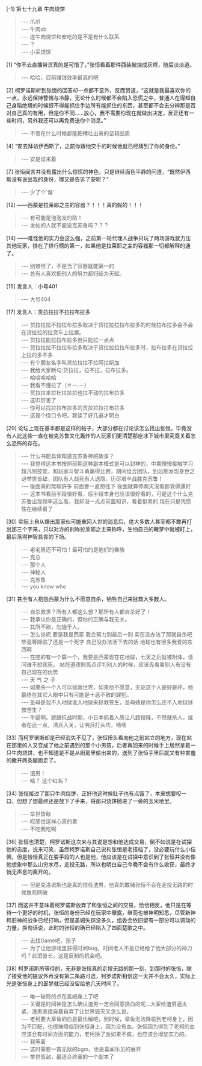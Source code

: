
[-1] 第七十九章 牛肉烧饼
>--- 爪爪<br>
>--- 牛肉sb<br>
>--- 这牛肉烧饼和安吃的是不是有什么联系<br>
>--- ？<br>
>--- 小呆烧饼<br>

[1] “你不去直播带货真的是可惜了。”张恒看着那件西装被烧成灰烬，随后淡淡道。
>--- 哈哈，目前赚钱效率最高的吧<br>

[2] 柯罗诺斯听到张恒的回答却一点都不意外，反而赞道，“这就是我最喜欢你的一点，永远保持警惕与冷静，无论什么时候都不会陷入恐慌之中，普通人在得知自己身陷绝境的时候恨不得能抓住手边所有能抓住的东西，甚至都不会去分辨那是否对自己真的有用，但是你不同……放心，我不需要你现在就做出决定，反正还有一些时间，另外我还可以再免费送你个消息。”
>--- 不管在什么时候都能把槽吐出来的坚韧品质<br>

[4] “安去拜访伊西斯了，之前你跟他交手的时候他就已经猜到了你的身份。”
>--- 安是谁来着<br>

[7] 张恒闻言并没有露出什么惊慌的神色，只是继续面色平静的问道，“既然伊西斯没有说出我的身份，哪又是告诉了安呢？”
>--- 少了个`谁'<br>

[12] ——西蒙是拉莱耶之主的容器？！！！真的假的！！！
>--- 有可能是泡泡发的贴！<br>
>--- 发帖的人就不能说克苏鲁吗？？？<br>

[14] ——难怪他的实力会这么强，之前第一轮代理人战争只玩了两场游戏就力压其他玩家，排在了排行榜的第一，如果他是拉莱耶之主的容器那一切都解释的通了。
>--- 别难怪了，不是当了容器就能第一的<br>
>--- 总有人喜欢把别人的努力都归结为天赋。<br>

[15] 发言人：小号401
>--- 大号404<br>

[17] 发言人：货拉拉拉不拉拉布拉多
>--- 货拉拉拉不拉拉布拉多取决于货拉拉拉拉布拉多的时候拉布拉多会不会在货拉拉的拉货车上拉屎。<br>
>--- 货拉拉能拉拉布拉多但只能拉一点点<br>
>--- 货拉拉拉不拉拉布拉多取决于货拉拉拉拉布拉多时，拉布拉多在货拉拉上拉的多不多<br>
>--- 有个朋友名字叫货拉拉拉不拉阿拉斯加<br>
>--- 我给大家断句:货拉拉，拉不拉，拉布拉多。<br>
>--- 哈哈哈哈哈<br>
>--- 我看不懂拉了（＃－.－）<br>
>--- 货拉拉来拉杜拉拉拉也拉不动的拉布拉多<br>
>--- 这ID厉害了<br>
>--- 你可以找拉拉布拉多的货拉拉拉拉布拉多<br>
>--- 这是个绕口令吧，我读了好几遍才明白<br>

[29] 论坛上现在基本都是这样的帖子，大部分都在讨论该怎么找出张恒，毕竟没有人比这些一直在被克苏鲁文化轰炸的人玩家们更清楚那座冰下城市里究竟关着怎么恐怖的存在。
>--- 什么书能具体知道克苏鲁神的故事？<br>
>--- 我觉得这本书按照前期这种副本模式是可以封神的，中期慢慢接触学习超凡侧技能，和玩家斗智斗勇赢得比赛，期间组合团队，到后期发现身世之谜举世皆敌，团队有人战死有人退隐，历尽艰辛战胜克苏鲁！<br>
>--- 後面真的無聊許多 前面會一直想往下 後面就算停兩天沒看都覺得還好<br>
>--- 这本书看前半段很好看，后半段本身也应该很好看的，可是这个什么克苏鲁出现频率这么高，我却没一点点前置知识，看着挺累的
现在只是凭惯性在继续看了<br>

[30] 实际上自从爆出那家伙可能重回人世的消息后，绝大多数人甚至都不敢再打出那三个字来，只以对方的别称拉莱耶之主来称呼，生怕自己的睡梦中就被盯上，最后落得神智具丧的下场。
>--- 老宅男还不可怕！最可怕的是他们的眷族<br>
>--- 克总<br>
>--- 那个人<br>
>--- 神秘人<br>
>--- 克苏鲁<br>
>--- you know who<br>

[31] 甚至有人抱怨西蒙为什么不愿意自杀，牺牲自己来拯救大多数人。
>--- 自杀救世？所有人都这么想？那所有人都自杀好了！<br>
>--- 我承认你是正确的，但你的正确与我无关。<br>
>--- 其所不欲，勿施于人。<br>
>--- 怎么说呢 要是我是西蒙 我会努力到最后一刻 实在没办法了那就自杀吧 毕竟等降临了还是一个死字 自己没办法活下去的话 地球也有很多我爱的东西啊<br>
>--- 在座的有一个算一个，我要是西蒙现在在地球，七天之后就被附体，请问谁不想我死。
站在道德制高点评判别人的时候，应该先看看别人有没有自己现在的优势<br>
>--- 天 气 之 子<br>
>--- 如果杀一个人可以拯救世界，如果他不愿意，无论这个人是好是坏，他最终在其它人眼中只有可能是十恶不赦的罪犯。<br>
>--- 圣母是我不入地狱谁入地狱来拯救苍生，圣母婊是你怎么还不入地狱拯救苍生？<br>
>--- 牛逼啊。就跟抗战时期，小日本抓着人质让八路投降，不然就杀人，或者在远一点，清兵入关，让明兵打头阵，啧啧<br>

[33] 而柯罗诺斯却是已经消失不见了，张恒扭头看向他之前站立的地方，现在站在那里的人又变成了他之前遇到的那个小男孩，后者再回来的时候手上居然拿着一只牛肉烧饼，也不知道是不是从厨房里偷出来的，送到了张恒手里后就又有些害羞的撒开两条腿跑走了。
>--- 渣男！<br>
>--- 哈？ 这个红名？<br>

[34] 张恒接过了那只牛肉烧饼，正好他这时候肚子也有点饿了，本来想要咬一口，但想了想最终还是放下了手来，将那只烧饼抛进了一旁的玉米地里。
>--- 举世皆敌<br>
>--- 哎感觉这样心真的累<br>
>--- 不吃我吃啊<br>

[36] 张恒也清楚，柯罗诺斯这次来与其说是想和他达成交易，倒不如说是在试探他的态度，说来可笑，虽然柯罗诺斯自己说和张恒是老搭档了，没必要玩什么小伎俩，但是恰恰真正在耍手段的人也是他，他应该是在试探中意识到了张恒并没有像他想象中那么山穷水尽，走投无路，所以也明白自己今晚不会有什么收获，最终才悄无声息的离开的。
>--- 但是克洛诺斯也是真的信任渣男，他真的敢赌张恒不会在走投无路的时候鱼死网破<br>

[37] 而这并不意味着柯罗诺斯放弃了和张恒之间的交易，恰恰相反，他只是在等待一个更好的时机，张恒的身份已经在玩家中曝露，继而也被神明知悉，尽管新神和旧神的战争已经打响，但是盖姆失踪没多久，组委会依旧留有一部分可以调动的力量，换句话说，此时的张恒的确已经陷入了四面楚歌之中。
>--- 去找Game吧，孩子<br>
>--- 为了让他游戏里获得时间bug，时间老人不是已经给了他大部分的神力吗？此消彼长，这是反制的机会吧。<br>

[38] 柯罗诺斯所等待的，无非是张恒真的走投无路的那一刻，到那时的张恒，除了接受他的提议外再没有第二条路可选，柯罗诺斯相信这一天并不会太久，实际上光是张恒身上的噩梦就已经没留给他几天时间了。
>--- 唯一破局的点在盖姆身上了吧<br>
>--- 关键是时间神是怎么确认渣男一定会同意换血的呢...大家给渣男逼太紧，渣男直接自暴自弃了让世界毁灭又怎么说。<br>
>--- 老柯要大章鱼的血是最优解吧，到时候，章鱼无法降临到老柯身上，因为不匹配，也很难降临到张恒身上，因为没有血。张恒因为得到了老柯的血应该会有时间方面的能力，老柯换了血如果不疯，也应该会增加实力的。<br>
>--- 我等着<br>
>--- 这时需要一首无敌的bgm，也是喜闻乐见的展开<br>
>--- 举世皆敌，最适合终章的一个副本了<br>
